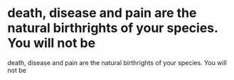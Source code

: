 # death, disease and pain are the natural birthrights of your species. You will not be

death, disease and pain are the natural birthrights of your species. You will not be
